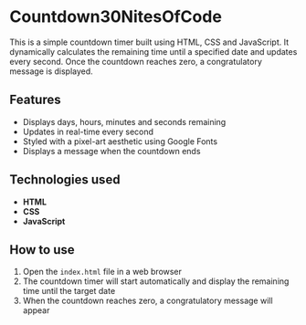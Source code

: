 # Countdown30NitesOfCode #

This is a simple countdown timer built using HTML, CSS and JavaScript. It dynamically calculates the remaining time until a specified date and updates every second. Once the countdown reaches zero, a congratulatory message is displayed.

## Features

* Displays days, hours, minutes and seconds remaining
* Updates in real-time every second
* Styled with a pixel-art aesthetic using Google Fonts
* Displays a message when the countdown ends

## Technologies used

* **HTML**
* **CSS**
* **JavaScript**

## How to use

1. Open the ```index.html``` file in a web browser
2. The countdown timer will start automatically and display the remaining time until the target date
3. When the countdown reaches zero, a congratulatory message will appear
